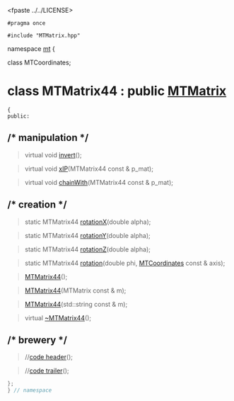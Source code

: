 
<fpaste ../../LICENSE>

~~~ { .cpp }
#pragma once

#include "MTMatrix.hpp"

~~~
namespace [mt](namespace_mt.list) {

class MTCoordinates;

# class MTMatrix44 : public [MTMatrix](MTMatrix.hpp.md)

    {
    public:

## /* manipulation */

>virtual void [invert](MTMatrix44_invert.cpp.md)();

>virtual void [xIP](MTMatrix44_xIP.cpp.md)(MTMatrix44 const & p_mat);

>virtual void [chainWith](MTMatrix44_chainWith.cpp.md)(MTMatrix44 const & p_mat);

## /* creation */

>static MTMatrix44 [rotationX](MTMatrix44_rotation.cpp.md)(double alpha);

>static MTMatrix44 [rotationY](MTMatrix44_rotation.cpp.md)(double alpha);

>static MTMatrix44 [rotationZ](MTMatrix44_rotation.cpp.md)(double alpha);

>static MTMatrix44 [rotation](MTMatrix44_rotation.cpp.md)(double phi, [MTCoordinates](MTCoordinates.hpp.md) const & axis);

>[MTMatrix44](MTMatrix44_ctor.cpp.md)();

>[MTMatrix44](MTMatrix44_ctor.cpp.md)(MTMatrix const & m);

>[MTMatrix44](MTMatrix44_ctor.cpp.md)(std::string const & m);

>virtual [~MTMatrix44](MTMatrix44_dtor.cpp.md)();

## /* brewery */

>//[code header](MTMatrix44-alpha-.md)();

>//[code trailer](MTMatrix44_-omega-.md)();

```cpp
};
} // namespace
```
